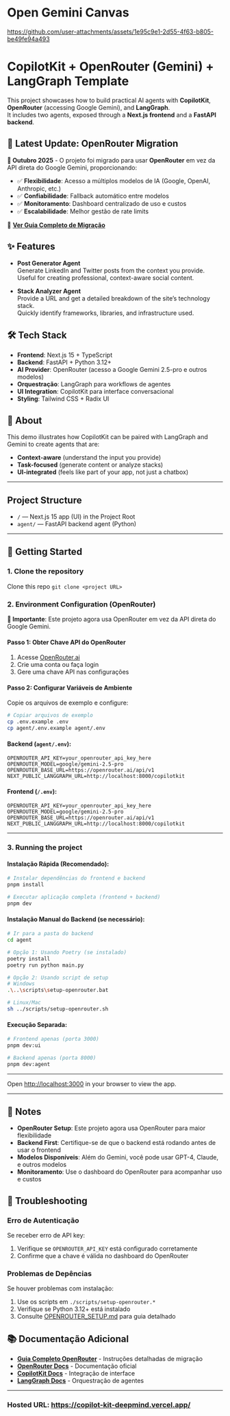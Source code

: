 # Open Gemini Canvas

https://github.com/user-attachments/assets/1e95c9e1-2d55-4f63-b805-be49fe94a493

# CopilotKit + OpenRouter (Gemini) + LangGraph Template

This project showcases how to build practical AI agents with **CopilotKit**, **OpenRouter** (accessing Google Gemini), and **LangGraph**.  
It includes two agents, exposed through a **Next.js frontend** and a **FastAPI backend**.

## 🔄 Latest Update: OpenRouter Migration

**📅 Outubro 2025** - O projeto foi migrado para usar **OpenRouter** em vez da API direta do Google Gemini, proporcionando:
- ✅ **Flexibilidade**: Acesso a múltiplos modelos de IA (Google, OpenAI, Anthropic, etc.)
- ✅ **Confiabilidade**: Fallback automático entre modelos
- ✅ **Monitoramento**: Dashboard centralizado de uso e custos
- ✅ **Escalabilidade**: Melhor gestão de rate limits

📖 **[Ver Guia Completo de Migração](./OPENROUTER_SETUP.md)**

## ✨ Features

- **Post Generator Agent**  
  Generate LinkedIn and Twitter posts from the context you provide.  
  Useful for creating professional, context-aware social content.

- **Stack Analyzer Agent**  
  Provide a URL and get a detailed breakdown of the site’s technology stack.  
  Quickly identify frameworks, libraries, and infrastructure used.

## 🛠️ Tech Stack

- **Frontend**: Next.js 15 + TypeScript
- **Backend**: FastAPI + Python 3.12+
- **AI Provider**: OpenRouter (acesso a Google Gemini 2.5-pro e outros modelos)
- **Orquestração**: LangGraph para workflows de agentes
- **UI Integration**: CopilotKit para interface conversacional
- **Styling**: Tailwind CSS + Radix UI


## 📌 About

This demo illustrates how CopilotKit can be paired with LangGraph and Gemini to create agents that are:
- **Context-aware** (understand the input you provide)
- **Task-focused** (generate content or analyze stacks)
- **UI-integrated** (feels like part of your app, not just a chatbox)


---

## Project Structure

- `/` — Next.js 15 app (UI) in the Project Root 
- `agent/` — FastAPI backend agent (Python)

---

## 🚀 Getting Started

### 1. Clone the repository
Clone this repo `git clone <project URL>`


### 2. Environment Configuration (OpenRouter)

**🔴 Importante**: Este projeto agora usa OpenRouter em vez da API direta do Google Gemini.

#### Passo 1: Obter Chave API do OpenRouter
1. Acesse [OpenRouter.ai](https://openrouter.ai/)
2. Crie uma conta ou faça login
3. Gere uma chave API nas configurações

#### Passo 2: Configurar Variáveis de Ambiente

Copie os arquivos de exemplo e configure:

```bash
# Copiar arquivos de exemplo
cp .env.example .env
cp agent/.env.example agent/.env
```

#### Backend (`agent/.env`):
```env
OPENROUTER_API_KEY=your_openrouter_api_key_here
OPENROUTER_MODEL=google/gemini-2.5-pro
OPENROUTER_BASE_URL=https://openrouter.ai/api/v1
NEXT_PUBLIC_LANGGRAPH_URL=http://localhost:8000/copilotkit
```

#### Frontend (`/.env`):
```env
OPENROUTER_API_KEY=your_openrouter_api_key_here
OPENROUTER_MODEL=google/gemini-2.5-pro
OPENROUTER_BASE_URL=https://openrouter.ai/api/v1
NEXT_PUBLIC_LANGGRAPH_URL=http://localhost:8000/copilotkit
```

---

### 3. Running the project

#### Instalação Rápida (Recomendado):
```bash
# Instalar dependências do frontend e backend
pnpm install

# Executar aplicação completa (frontend + backend)
pnpm dev
```

#### Instalação Manual do Backend (se necessário):
```bash
# Ir para a pasta do backend
cd agent

# Opção 1: Usando Poetry (se instalado)
poetry install
poetry run python main.py

# Opção 2: Usando script de setup
# Windows
.\..\scripts\setup-openrouter.bat

# Linux/Mac
sh ../scripts/setup-openrouter.sh
```

#### Execução Separada:
```bash
# Frontend apenas (porta 3000)
pnpm dev:ui

# Backend apenas (porta 8000)
pnpm dev:agent
```

---

Open [http://localhost:3000](http://localhost:3000) in your browser to view the app.

---

## 📝 Notes

- **OpenRouter Setup**: Este projeto agora usa OpenRouter para maior flexibilidade
- **Backend First**: Certifique-se de que o backend está rodando antes de usar o frontend
- **Modelos Disponíveis**: Além do Gemini, você pode usar GPT-4, Claude, e outros modelos
- **Monitoramento**: Use o dashboard do OpenRouter para acompanhar uso e custos

## 🔧 Troubleshooting

### Erro de Autenticação
Se receber erro de API key:
1. Verifique se `OPENROUTER_API_KEY` está configurado corretamente
2. Confirme que a chave é válida no dashboard do OpenRouter

### Problemas de Depências
Se houver problemas com instalação:
1. Use os scripts em `./scripts/setup-openrouter.*`
2. Verifique se Python 3.12+ está instalado
3. Consulte [OPENROUTER_SETUP.md](./OPENROUTER_SETUP.md) para guia detalhado

## 📚 Documentação Adicional

- **[Guia Completo OpenRouter](./OPENROUTER_SETUP.md)** - Instruções detalhadas de migração
- **[OpenRouter Docs](https://openrouter.ai/docs)** - Documentação oficial
- **[CopilotKit Docs](https://docs.copilotkit.ai/)** - Integração de interface
- **[LangGraph Docs](https://python.langchain.com/docs/langgraph/)** - Orquestração de agentes

---

### Hosted URL: https://copilot-kit-deepmind.vercel.app/
